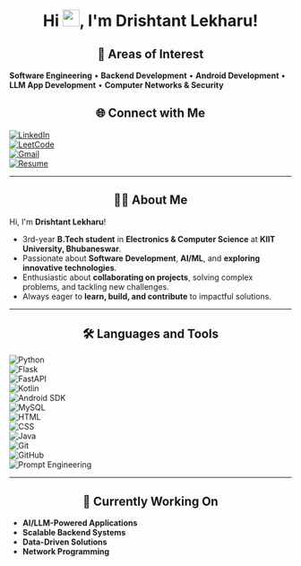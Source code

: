 # <div align="center">Hi <img src="https://media.giphy.com/media/hvRJCLFzcasrR4ia7z/giphy.gif" width="30px">, I'm Drishtant Lekharu!</div>  

## <div align="center">🚀 Areas of Interest</div>  

**Software Engineering** • **Backend Development** • **Android Development** • **LLM App Development** • **Computer Networks & Security**  

## <div align="center">🌐 Connect with Me</div>  

[![LinkedIn](https://img.shields.io/badge/LinkedIn-0A66C2?style=for-the-badge&logo=linkedin&logoColor=white)](https://www.linkedin.com/in/drishtant-lekharu)  
[![LeetCode](https://img.shields.io/badge/LeetCode-FFA116?style=for-the-badge&logo=leetcode&logoColor=black)](https://leetcode.com/u/dri_lekh/)  
[![Gmail](https://img.shields.io/badge/Gmail-D14836?style=for-the-badge&logo=gmail&logoColor=white)](mailto:drish.lekh26@gmail.com)  
[![Resume](https://img.shields.io/badge/Resume-000000?style=for-the-badge&logo=flowcv&logoColor=white)](https://flowcv.com/resume/tr4tjjqcq4)  

---

## <div align="center">👨‍💻 About Me</div>  

Hi, I'm **Drishtant Lekharu**!  

- 3rd-year **B.Tech student** in **Electronics & Computer Science** at **KIIT University, Bhubaneswar**.  
- Passionate about **Software Development**, **AI/ML**, and **exploring innovative technologies**.  
- Enthusiastic about **collaborating on projects**, solving complex problems, and tackling new challenges.  
- Always eager to **learn, build, and contribute** to impactful solutions.  

---

## <div align="center">🛠️ Languages and Tools</div>  

![Python](https://img.shields.io/badge/Python-3776AB?style=for-the-badge&logo=python&logoColor=white)  
![Flask](https://img.shields.io/badge/Flask-000000?style=for-the-badge&logo=flask&logoColor=white)  
![FastAPI](https://img.shields.io/badge/FastAPI-009688?style=for-the-badge&logo=fastapi&logoColor=white)  
![Kotlin](https://img.shields.io/badge/Kotlin-0095D5?style=for-the-badge&logo=kotlin&logoColor=white)  
![Android SDK](https://img.shields.io/badge/Android-3DDC84?style=for-the-badge&logo=android&logoColor=white)  
![MySQL](https://img.shields.io/badge/MySQL-4479A1?style=for-the-badge&logo=mysql&logoColor=white)  
![HTML](https://img.shields.io/badge/HTML5-E34F26?style=for-the-badge&logo=html5&logoColor=white)  
![CSS](https://img.shields.io/badge/CSS3-1572B6?style=for-the-badge&logo=css3&logoColor=white)  
![Java](https://img.shields.io/badge/Java-007396?style=for-the-badge&logo=java&logoColor=white)  
![Git](https://img.shields.io/badge/Git-F05032?style=for-the-badge&logo=git&logoColor=white)  
![GitHub](https://img.shields.io/badge/GitHub-181717?style=for-the-badge&logo=github&logoColor=white)  
![Prompt Engineering](https://img.shields.io/badge/Prompt%20Engineering-FF6F00?style=for-the-badge)  

---

## <div align="center">🚀 Currently Working On</div>  

- **AI/LLM-Powered Applications**  
- **Scalable Backend Systems**  
- **Data-Driven Solutions**  
- **Network Programming**  
